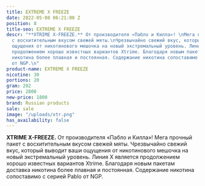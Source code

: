 ```yaml
---
title: EXTREME X FREEZE
date: 2022-05-08 06:21:00 Z
position: 8
title-seo: EXTREME X FREEZE
descr: "**XTRIME X-FREEZE.** От производителя «Пабло и Килла»! \nМега прочный пакет
  с восхитительным вкусом свежей мяты.\nЧрезвычайно свежий вкус, который выводит ваши
  ощущения от никотинового мешочка на новый экстремальный уровень. Линия X является
  продолжением хорошо известных вариантов Xtrime. Благодаря новым пакетам доставка
  никотина более плавная и постоянная. Содержание никотина сопоставимо с серией Pablo
  от NGP.\n"
product-name: EXTREME X FREEZE
nicotine: 30
portions: 20
gram: 202
price: 2800
new-price: 1800
brand: Russian products
sale: sale
image: "/uploads/xtr.png"
has_availability: false
---
```


**XTRIME X-FREEZE.** От производителя «Пабло и Килла»! 
Мега прочный пакет с восхитительным вкусом свежей мяты.
Чрезвычайно свежий вкус, который выводит ваши ощущения от никотинового мешочка на новый экстремальный уровень. Линия X является продолжением хорошо известных вариантов Xtrime. Благодаря новым пакетам доставка никотина более плавная и постоянная. Содержание никотина сопоставимо с серией Pablo от NGP.
